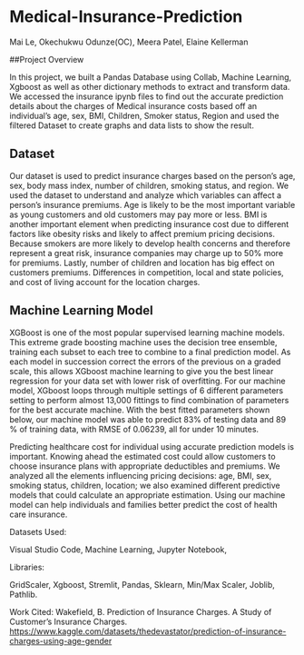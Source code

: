 # Medical-Insurance-Prediction

Mai Le, Okechukwu Odunze(OC), Meera Patel, Elaine Kellerman

##Project Overview 

In this project, we built a Pandas Database using Collab, Machine Learning, Xgboost as well as other dictionary methods to extract and transform data. We accessed the insurance ipynb files to find out the accurate prediction details about the charges of Medical insurance costs based off an individual’s age, sex, BMI, Children, Smoker status, Region and used the filtered Dataset to create graphs and data lists to show the result.

## Dataset

Our dataset is used to predict insurance charges based on the person’s age, sex, body mass index, number of children, smoking status, and region. We used the dataset to understand and analyze which variables can affect a person’s insurance premiums. Age is likely to be the most important variable as young customers and old customers may pay more or less. BMI is another important element when predicting insurance cost due to different factors like obesity risks and likely to affect premium pricing decisions. Because smokers are more likely to develop health concerns and therefore represent a great risk, insurance companies may charge up to 50% more for premiums. Lastly, number of children and location has big effect on customers premiums. Differences in competition, local and state policies, and cost of living account for the location charges. 

## Machine Learning Model

XGBoost is one of the most popular supervised learning machine models. This extreme grade boosting machine uses the decision tree ensemble, training each subset to each tree to combine  to a final prediction model. As each model in succession correct the errors of the previous on a graded scale, this allows XGboost machine learning to give you the best linear regression for your data set with lower risk of overfitting.
For our machine model, XGboost loops through multiple settings of 6 different parameters setting to perform almost 13,000 fittings to find combination of parameters for the best accurate machine. With the best fitted parameters shown below, our machine model was able to predict 83% of testing data and 89 % of training data, with RMSE of 0.06239, all for under 10 minutes.

Predicting healthcare cost for individual using accurate prediction models is important. Knowing ahead the estimated cost could allow customers to choose insurance plans with appropriate deductibles and premiums.  We analyzed all the elements influencing pricing decisions: age, BMI, sex, smoking status, children, location; we also examined different predictive models that could calculate an appropriate estimation.  Using our machine model can help individuals and families better predict the cost of health care insurance. 



Datasets Used:

Visual Studio Code,
Machine Learning,
Jupyter Notebook,

Libraries:

GridScaler,
Xgboost,
Stremlit,
Pandas,
Sklearn,
Min/Max Scaler,
Joblib,
Pathlib.

Work Cited: Wakefield, B.  Prediction of Insurance Charges. A Study of Customer’s Insurance Charges. https://www.kaggle.com/datasets/thedevastator/prediction-of-insurance-charges-using-age-gender
